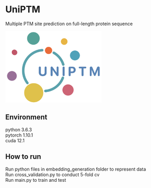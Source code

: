 # UniPTM

Multiple PTM site prediction on full-length protein sequence   

<img src="https://github.com/TransPTM/UniPTM/blob/main/logo.png" width="300">

## Environment
python 3.6.3  
pytorch 1.10.1  
cuda 12.1

## How to run
Run python files in embedding_generation folder to represent data  
Run cross_validation.py to conduct 5-fold cv  
Run main.py to train and test 

